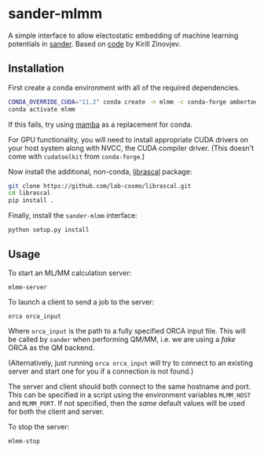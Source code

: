 # sander-mlmm

A simple interface to allow electostatic embedding of machine learning
potentials in [sander](https://ambermd.org/AmberTools.php). Based on
[code](https://github.com/emedio/embedding) by Kirill Zinovjev.

## Installation

First create a conda environment with all of the required dependencies.

```sh
CONDA_OVERRIDE_CUDA="11.2" conda create -n mlmm -c conda-forge ambertools ase compilers cudatoolkit=11.2 cudatoolkit-dev=11.2 eigen jax jaxlib=\*=cuda\* pytorch-gpu torchani
conda activate mlmm
```

If this fails, try using [mamba](https://github.com/mamba-org/mamba) as a replacement for conda.

For GPU functionality, you will need to install appropriate CUDA drivers on
your host system along with NVCC, the CUDA compiler driver. (This doesn't come
with `cudatoolkit` from `conda-forge`.)

Now install the additional, non-conda, [librascal](https://github.com/lab-cosmo/librascal) package:

```sh
git clone https://github.com/lab-cosmo/librascal.git
cd librascal
pip install .
```

Finally, install the `sander-mlmm` interface:

```
python setup.py install
```

## Usage

To start an ML/MM calculation server:

```
mlmm-server
```

To launch a client to send a job to the server:

```
orca orca_input
```

Where `orca_input` is the path to a fully specified ORCA input file. This will
be called by `sander` when performing QM/MM, i.e. we are using a _fake_ ORCA as
the QM backend.

(Alternatively, just running `orca orca_input` will try to connect to an existing
server and start one for you if a connection is not found.)

The server and client should both connect to the same hostname and port. This
can be specified in a script using the environment variables `MLMM_HOST` and
`MLMM_PORT`. If not specified, then the _same_ default values will be used for
both the client and server.

To stop the server:

```
mlmm-stop
```
